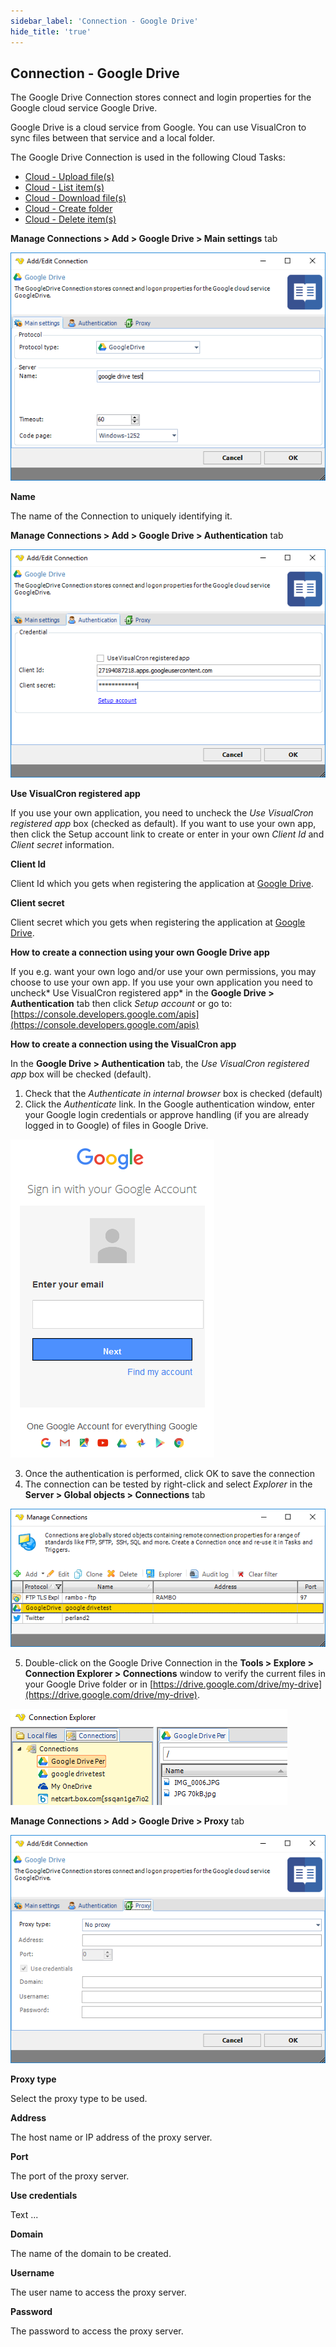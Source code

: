 ```yaml
---
sidebar_label: 'Connection - Google Drive'
hide_title: 'true'
---
```


## Connection - Google Drive

The Google Drive Connection stores connect and login properties for the Google cloud service Google Drive.
 
Google Drive is a cloud service from Google. You can use VisualCron to sync files between that service and a local folder.
 
The Google Drive Connection is used in the following Cloud Tasks:

* [Cloud - Upload file(s)](../../client-user-interface/server/job-tasks/cloud-transfer-tasks/upload-file)
* [Cloud - List item(s)](../../client-user-interface/server/job-tasks/cloud-transfer-tasks/list-item)
* [Cloud - Download file(s)](../../client-user-interface/server/job-tasks/cloud-transfer-tasks/download-file)
* [Cloud - Create folder](../../client-user-interface/server/job-tasks/cloud-transfer-tasks/create-folder)
* [Cloud - Delete item(s)](../../client-user-interface/server/job-tasks/cloud-transfer-tasks/delete-item)
 
**Manage Connections > Add > Google Drive > Main settings** tab

![](../../../static/img/connectiongoogledrivemainsettings.png)

**Name**

The name of the Connection to uniquely identifying it.
 
**Manage Connections > Add > Google Drive > Authentication** tab

![](../../../static/img/connectiongoogledriveauthentication.png)

**Use VisualCron registered app**

If you use your own application, you need to uncheck the *Use VisualCron registered app* box (checked as default). If you want to use your own app, then click the Setup account link to create or enter in your own *Client Id* and *Client secret* information.
 
**Client Id**

Client Id which you gets when registering the application at [Google Drive](https://console.developers.google.com/apis).
 
**Client secret**

Client secret which you gets when registering the application at [Google Drive](https://console.developers.google.com/apis).
 
**How to create a connection using your own Google Drive app**

If you e.g. want your own logo and/or use your own permissions, you may choose to use your own app.
If you use your own application you need to uncheck* Use VisualCron registered app* in the **Google Drive > Authentication** tab then click *Setup account* or go to: [https://console.developers.google.com/apis](https://console.developers.google.com/apis)
 
**How to create a connection using the VisualCron app**

In the **Google Drive > Authentication** tab, the *Use VisualCron registered app* box will be checked (default).
 
1. Check that the *Authenticate in internal browser* box is checked (default)
2. Click the *Authenticate* link. In the Google authentication window, enter your Google login credentials or approve handling (if you are already logged in to Google) of files in Google Drive.

![](../../../static/img/connectiongoogledrivegogglesignin.png)

3. Once the authentication is performed, click OK to save the connection
4. The connection can be tested by right-click and select *Explorer* in the **Server > Global objects > Connections** tab

![](../../../static/img/connectiongoogledriveexplorer.png)

5. Double-click on the Google Drive Connection in the **Tools > Explore > Connection Explorer > Connections** window to verify the current files in your Google Drive folder or in [https://drive.google.com/drive/my-drive](https://drive.google.com/drive/my-drive).

![](../../../static/img/connectiongoogledriveconnectionexplorer.png)

**Manage Connections > Add > Google Drive > Proxy** tab

![](../../../static/img/connectiongoogledriveproxy.png)

**Proxy type**

Select the proxy type to be used.
 
**Address**

The host name or IP address of the proxy server.
 
**Port**

The port of the proxy server.
 
**Use credentials**

Text ...
 
**Domain**

The name of the domain to be created.
 
**Username**

The user name to access the proxy server.
 
**Password**

The password to access the proxy server.
